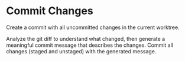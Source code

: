 # Commit Changes

Create a commit with all uncommitted changes in the current worktree.

Analyze the git diff to understand what changed, then generate a meaningful commit message that describes the changes. Commit all changes (staged and unstaged) with the generated message.
